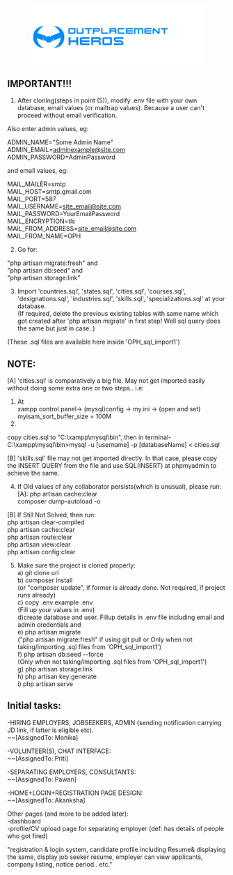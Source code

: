 <p align="center"><img src="https://github.com/Monika171/OutplacementHeroes/blob/master/public/profile_pic/oph.jpeg" width="400"></p>



## IMPORTANT!!!

1) After cloning(steps in point (5)), modify .env file with your own database, email values (or mailtrap values). Because a user can't proceed without email verification.  

Also enter admin values, eg:
    
ADMIN_NAME="Some Admin Name"  
ADMIN_EMAIL=adminexample@site.com  
ADMIN_PASSWORD=AdminPassword  

and email values, eg:  
  
MAIL_MAILER=smtp  
MAIL_HOST=smtp.gmail.com  
MAIL_PORT=587  
MAIL_USERNAME=site_email@site.com  
MAIL_PASSWORD=YourEmailPassword  
MAIL_ENCRYPTION=tls  
MAIL_FROM_ADDRESS=site_email@site.com  
MAIL_FROM_NAME=OPH  

2) Go for:  
  
"php artisan migrate:fresh" and  
"php artisan db:seed" and  
"php artisan storage:link"  
  
3) Import 'countries.sql', 'states.sql', 'cities.sql', 'courses.sql', 'designations.sql', 'industries.sql', 'skills.sql', 'specializations.sql' at your database.  
(If required, delete the previous existing tables with same name which got created after 'php artisan migrate' in first step!
Well sql query does the same but just in case..)  
  
(These .sql files are available here inside 'OPH_sql_import1')  
  
NOTE:   
-----------------
[A] 'cities.sql' is comparatively a big file. May not get imported easily without doing some extra one or two steps.. i.e:  
1) At  
xampp control panel-> (mysql)config -> my.ini -> (open and set)  
myisam_sort_buffer_size = 100M  
2)
copy cities.sql to "C:\xampp\mysql\bin", then in terminal-  
C:\xampp\mysql\bin>mysql -u [username] -p [databaseName] < cities.sql  

[B] 'skills.sql' file may not get imported directly. In that case, please copy the INSERT QUERY from the file and use SQL(INSERT) at phpmyadmin to achieve the same.  
  

4) If Old values of any collaborator persists(which is unusual), please run:  
[A]: php artisan cache:clear  
composer dump-autoload -o  

[B] If Still Not Solved, then run:  
php artisan clear-compiled  
php artisan cache:clear  
php artisan route:clear  
php artisan view:clear  
php artisan config:clear  

5) Make sure the project is cloned properly:    
a) git clone url    
b) composer install  
(or "composer update", if former is already done. Not required, if project runs already)   
c) copy .env.example .env   
(Fill up your values in .env)  
d)create database and user. Fillup details in .env file including email and admin credentials and  
e) php artisan migrate  
("php artisan migrate:fresh" if using git pull or
Only when not taking/importing .sql files from 'OPH_sql_import1')  
f) php artisan db:seed --force    
(Only when not taking/importing .sql files from 'OPH_sql_import1')   
g) php artisan storage:link     
h) php artisan key:generate    
i) php artisan serve    
  
## Initial tasks:  
-HIRING EMPLOYERS, JOBSEEKERS, ADMIN (sending notification carrying JD link, if latter is eligible etc).  
~~[AssignedTo: Monika]  

-VOLUNTEER(S), CHAT INTERFACE:  
~~[AssignedTo: Priti]  
  
-SEPARATING EMPLOYERS, CONSULTANTS:  
~~[AssignedTo: Pawan]  
  
-HOME+LOGIN+REGISTRATION PAGE DESIGN:  
~~[AssignedTo: Akanksha]  
  
  
Other pages (and more to be added later):  
-dashboard   
-profile/CV upload page for separating employer (def: has details of people who got fired)  
  
"registration & login system, candidate profile including Resume& displaying the same, display job seeker resume, employer can view applicants, company listing, notice period.. etc."

